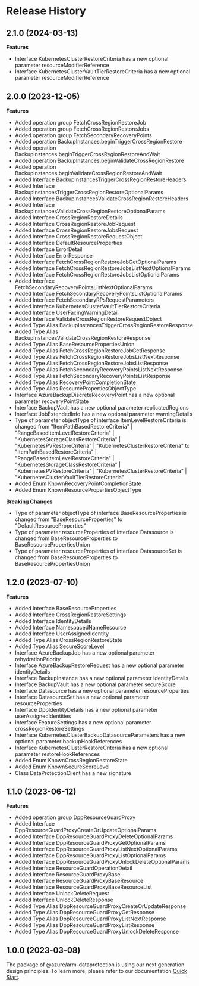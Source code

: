 # Release History
    
## 2.1.0 (2024-03-13)
    
**Features**

  - Interface KubernetesClusterRestoreCriteria has a new optional parameter resourceModifierReference
  - Interface KubernetesClusterVaultTierRestoreCriteria has a new optional parameter resourceModifierReference
    
    
## 2.0.0 (2023-12-05)
    
**Features**

  - Added operation group FetchCrossRegionRestoreJob
  - Added operation group FetchCrossRegionRestoreJobs
  - Added operation group FetchSecondaryRecoveryPoints
  - Added operation BackupInstances.beginTriggerCrossRegionRestore
  - Added operation BackupInstances.beginTriggerCrossRegionRestoreAndWait
  - Added operation BackupInstances.beginValidateCrossRegionRestore
  - Added operation BackupInstances.beginValidateCrossRegionRestoreAndWait
  - Added Interface BackupInstancesTriggerCrossRegionRestoreHeaders
  - Added Interface BackupInstancesTriggerCrossRegionRestoreOptionalParams
  - Added Interface BackupInstancesValidateCrossRegionRestoreHeaders
  - Added Interface BackupInstancesValidateCrossRegionRestoreOptionalParams
  - Added Interface CrossRegionRestoreDetails
  - Added Interface CrossRegionRestoreJobRequest
  - Added Interface CrossRegionRestoreJobsRequest
  - Added Interface CrossRegionRestoreRequestObject
  - Added Interface DefaultResourceProperties
  - Added Interface ErrorDetail
  - Added Interface ErrorResponse
  - Added Interface FetchCrossRegionRestoreJobGetOptionalParams
  - Added Interface FetchCrossRegionRestoreJobsListNextOptionalParams
  - Added Interface FetchCrossRegionRestoreJobsListOptionalParams
  - Added Interface FetchSecondaryRecoveryPointsListNextOptionalParams
  - Added Interface FetchSecondaryRecoveryPointsListOptionalParams
  - Added Interface FetchSecondaryRPsRequestParameters
  - Added Interface KubernetesClusterVaultTierRestoreCriteria
  - Added Interface UserFacingWarningDetail
  - Added Interface ValidateCrossRegionRestoreRequestObject
  - Added Type Alias BackupInstancesTriggerCrossRegionRestoreResponse
  - Added Type Alias BackupInstancesValidateCrossRegionRestoreResponse
  - Added Type Alias BaseResourcePropertiesUnion
  - Added Type Alias FetchCrossRegionRestoreJobGetResponse
  - Added Type Alias FetchCrossRegionRestoreJobsListNextResponse
  - Added Type Alias FetchCrossRegionRestoreJobsListResponse
  - Added Type Alias FetchSecondaryRecoveryPointsListNextResponse
  - Added Type Alias FetchSecondaryRecoveryPointsListResponse
  - Added Type Alias RecoveryPointCompletionState
  - Added Type Alias ResourcePropertiesObjectType
  - Interface AzureBackupDiscreteRecoveryPoint has a new optional parameter recoveryPointState
  - Interface BackupVault has a new optional parameter replicatedRegions
  - Interface JobExtendedInfo has a new optional parameter warningDetails
  - Type of parameter objectType of interface ItemLevelRestoreCriteria is changed from "ItemPathBasedRestoreCriteria" | "RangeBasedItemLevelRestoreCriteria" | "KubernetesStorageClassRestoreCriteria" | "KubernetesPVRestoreCriteria" | "KubernetesClusterRestoreCriteria" to "ItemPathBasedRestoreCriteria" | "RangeBasedItemLevelRestoreCriteria" | "KubernetesStorageClassRestoreCriteria" | "KubernetesPVRestoreCriteria" | "KubernetesClusterRestoreCriteria" | "KubernetesClusterVaultTierRestoreCriteria"
  - Added Enum KnownRecoveryPointCompletionState
  - Added Enum KnownResourcePropertiesObjectType

**Breaking Changes**

  - Type of parameter objectType of interface BaseResourceProperties is changed from "BaseResourceProperties" to "DefaultResourceProperties"
  - Type of parameter resourceProperties of interface Datasource is changed from BaseResourceProperties to BaseResourcePropertiesUnion
  - Type of parameter resourceProperties of interface DatasourceSet is changed from BaseResourceProperties to BaseResourcePropertiesUnion
    
    
## 1.2.0 (2023-07-10)
    
**Features**

  - Added Interface BaseResourceProperties
  - Added Interface CrossRegionRestoreSettings
  - Added Interface IdentityDetails
  - Added Interface NamespacedNameResource
  - Added Interface UserAssignedIdentity
  - Added Type Alias CrossRegionRestoreState
  - Added Type Alias SecureScoreLevel
  - Interface AzureBackupJob has a new optional parameter rehydrationPriority
  - Interface AzureBackupRestoreRequest has a new optional parameter identityDetails
  - Interface BackupInstance has a new optional parameter identityDetails
  - Interface BackupVault has a new optional parameter secureScore
  - Interface Datasource has a new optional parameter resourceProperties
  - Interface DatasourceSet has a new optional parameter resourceProperties
  - Interface DppIdentityDetails has a new optional parameter userAssignedIdentities
  - Interface FeatureSettings has a new optional parameter crossRegionRestoreSettings
  - Interface KubernetesClusterBackupDatasourceParameters has a new optional parameter backupHookReferences
  - Interface KubernetesClusterRestoreCriteria has a new optional parameter restoreHookReferences
  - Added Enum KnownCrossRegionRestoreState
  - Added Enum KnownSecureScoreLevel
  - Class DataProtectionClient has a new signature
    
    
## 1.1.0 (2023-06-12)
    
**Features**

  - Added operation group DppResourceGuardProxy
  - Added Interface DppResourceGuardProxyCreateOrUpdateOptionalParams
  - Added Interface DppResourceGuardProxyDeleteOptionalParams
  - Added Interface DppResourceGuardProxyGetOptionalParams
  - Added Interface DppResourceGuardProxyListNextOptionalParams
  - Added Interface DppResourceGuardProxyListOptionalParams
  - Added Interface DppResourceGuardProxyUnlockDeleteOptionalParams
  - Added Interface ResourceGuardOperationDetail
  - Added Interface ResourceGuardProxyBase
  - Added Interface ResourceGuardProxyBaseResource
  - Added Interface ResourceGuardProxyBaseResourceList
  - Added Interface UnlockDeleteRequest
  - Added Interface UnlockDeleteResponse
  - Added Type Alias DppResourceGuardProxyCreateOrUpdateResponse
  - Added Type Alias DppResourceGuardProxyGetResponse
  - Added Type Alias DppResourceGuardProxyListNextResponse
  - Added Type Alias DppResourceGuardProxyListResponse
  - Added Type Alias DppResourceGuardProxyUnlockDeleteResponse
    
    
## 1.0.0 (2023-03-08)

The package of @azure/arm-dataprotection is using our next generation design principles. To learn more, please refer to our documentation [Quick Start](https://aka.ms/azsdk/js/mgmt/quickstart ).
